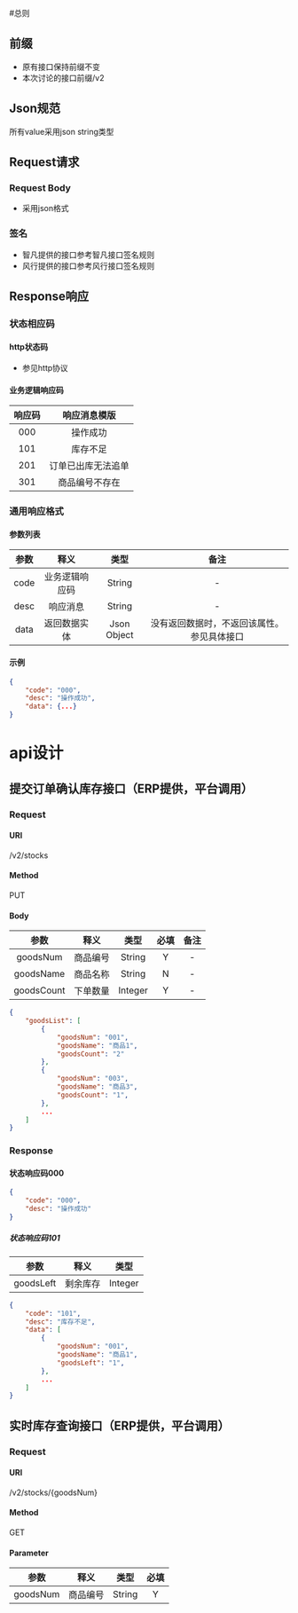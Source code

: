 #总则
## 前缀
- 原有接口保持前缀不变
- 本次讨论的接口前缀/v2
## Json规范
所有value采用json string类型

## Request请求
### Request Body
- 采用json格式

### 签名
- 智凡提供的接口参考智凡接口签名规则
- 风行提供的接口参考风行接口签名规则

## Response响应

### 状态相应码
#### http状态码
- 参见http协议
#### 业务逻辑响应码
| 响应码 | 响应消息模版        |
|:------:|:-------------------:|
|  000   | 操作成功            |
|  101   | 库存不足            |
|  201   | 订单已出库无法追单  |
|  301   | 商品编号不存在      |

### 通用响应格式
#### 参数列表
| 参数    | 释义           | 类型        | 备注         |
|:-------:|:--------------:|:-----------:|:------------:|
| code    | 业务逻辑响应码 | String      | -            |
| desc    | 响应消息       | String      | -            |
| data    | 返回数据实体   | Json Object | 没有返回数据时，不返回该属性。参见具体接口 |
#### 示例
```json
{
    "code": "000", 
    "desc": "操作成功",
    "data": {...}
}
```

# api设计
## 提交订单确认库存接口（ERP提供，平台调用）
### Request
#### URI
/v2/stocks
#### Method
PUT
#### Body
| 参数       | 释义     |  类型   | 必填 | 备注 |  
|:----------:|:--------:|:-------:|:----:|:----:|
| goodsNum   | 商品编号 | String  | Y    | -    |
| goodsName  | 商品名称 | String  | N    | -    |
| goodsCount | 下单数量 | Integer | Y    | -    |
```json
{
    "goodsList": [
        {
            "goodsNum": "001",
            "goodsName": "商品1",
            "goodsCount": "2"
        },
        {
            "goodsNum": "003",
            "goodsName": "商品3",
            "goodsCount": "1",
        },
        ...
    ]
}
```
### Response
#### 状态响应码000
```json
{
    "code": "000", 
    "desc": "操作成功"
}
```
##### 状态响应码101
| 参数       | 释义     |  类型   |
|:----------:|:--------:|:-------:|
| goodsLeft  | 剩余库存 | Integer |
```json
{
    "code": "101", 
    "desc": "库存不足",
    "data": [
        {
            "goodsNum": "001",
            "goodsName": "商品1",
            "goodsLeft": "1",
        },
        ...
    ]
}
```
## 实时库存查询接口（ERP提供，平台调用）
### Request
#### URI
/v2/stocks/{goodsNum}
#### Method
GET
#### Parameter
| 参数       | 释义     |  类型   | 必填 |
|:----------:|:--------:|:-------:|:----:|
| goodsNum   | 商品编号 | String  | Y    |

##
